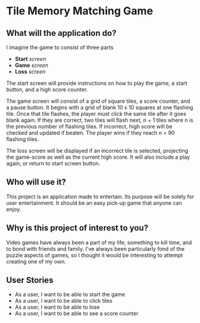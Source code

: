 # Tile Memory Matching Game

## What will the application do?

I imagine the game to consist of three parts
- **Start** *screen*
- **Game** *screen*
- **Loss** *screen*

The start screen will provide instructions on how to play the game,
a start button, and a high score counter.

The game screen will consist of a grid of square tiles, a score counter, and a pause button.
It begins with a grid of blank 10 x 10 squares at one flashing tile. Once that tile flashes, the player must
click the same tile after it goes blank again. If they are correct, two tiles will flash next, n + 1 tiles where n is 
the previous number of flashing tiles. If incorrect, high score will be checked and updated if beaten. 
The player wins if they reach n = 90 flashing tiles.

The loss screen will be displayed if an incorrect tile is selected, projecting the game-score as well as
the current high score. It will also include a play again, or return to start screen button.




## Who will use it?

This project is an application made to entertain. Its purpose will be solely for user
entertainment. It should be an easy pick-up game that anyone can enjoy.



## Why is this project of interest to you?

Video games have always been a part of my life; something to kill time, and to bond with friends and family.
I've always been particularly fond of the puzzle aspects of games, so I thought it would be
interesting to attempt creating one of my own.

## User Stories

- As a user, I want to be able to start the game
- As a user, I want to be able to click tiles
- As a user, I want to be able to lose
- As a user, I want to be able to see a score counter


